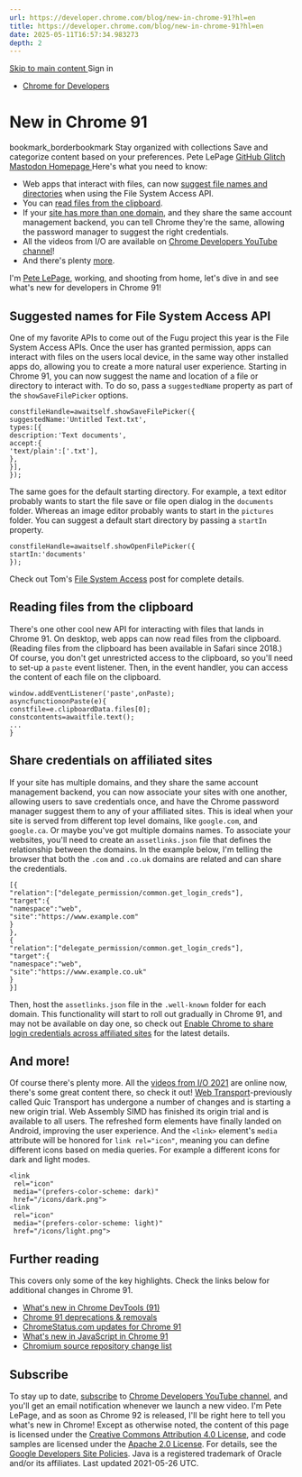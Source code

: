 ```yaml
---
url: https://developer.chrome.com/blog/new-in-chrome-91?hl=en
title: https://developer.chrome.com/blog/new-in-chrome-91?hl=en
date: 2025-05-11T16:57:34.983273
depth: 2
---
```


[ Skip to main content ](https://developer.chrome.com/blog/new-in-chrome-91?hl=en#main-content)
Sign in


  * [ Chrome for Developers ](https://developer.chrome.com/)


#  New in Chrome 91 
bookmark_borderbookmark Stay organized with collections  Save and categorize content based on your preferences. 
Pete LePage 
[ GitHub ](https://github.com/petele) [ Glitch ](https://glitch.com/@petele) [ Mastodon ](https://techhub.social/@petele) [ Homepage ](https://petelepage.com/)
Here's what you need to know:
  * Web apps that interact with files, can now [suggest file names and directories](https://developer.chrome.com/blog/new-in-chrome-91?hl=en#filenames) when using the File System Access API.
  * You can [read files from the clipboard](https://developer.chrome.com/blog/new-in-chrome-91?hl=en#clipboard).
  * If your [site has more than one domain](https://developer.chrome.com/credentials), and they share the same account management backend, you can tell Chrome they're the same, allowing the password manager to suggest the right credentials.
  * All the videos from I/O are available on [Chrome Developers YouTube channel](https://developer.chrome.com/io-playlist)!
  * And there's plenty [more](https://developer.chrome.com/blog/new-in-chrome-91?hl=en#more).


I'm [Pete LePage](https://petelepage.com/), working, and shooting from home, let's dive in and see what's new for developers in Chrome 91!
## Suggested names for File System Access API
One of my favorite APIs to come out of the Fugu project this year is the File System Access APIs. Once the user has granted permission, apps can interact with files on the users local device, in the same way other installed apps do, allowing you to create a more natural user experience.
Starting in Chrome 91, you can now suggest the name and location of a file or directory to interact with. To do so, pass a `suggestedName` property as part of the `showSaveFilePicker` options.
```
constfileHandle=awaitself.showSaveFilePicker({
suggestedName:'Untitled Text.txt',
types:[{
description:'Text documents',
accept:{
'text/plain':['.txt'],
},
}],
});

```

The same goes for the default starting directory. For example, a text editor probably wants to start the file save or file open dialog in the `documents` folder. Whereas an image editor probably wants to start in the `pictures` folder. You can suggest a default start directory by passing a `startIn` property.
```
constfileHandle=awaitself.showOpenFilePicker({
startIn:'documents'
});

```

Check out Tom's [File System Access](https://web.dev/file-system-access/) post for complete details.
## Reading files from the clipboard
There's one other cool new API for interacting with files that lands in Chrome 91. On desktop, web apps can now read files from the clipboard. (Reading files from the clipboard has been available in Safari since 2018.)
Of course, you don't get unrestricted access to the clipboard, so you'll need to set-up a `paste` event listener. Then, in the event handler, you can access the content of each file on the clipboard.
```
window.addEventListener('paste',onPaste);
asyncfunctiononPaste(e){
constfile=e.clipboardData.files[0];
constcontents=awaitfile.text();
...
}

```

## Share credentials on affiliated sites
If your site has multiple domains, and they share the same account management backend, you can now associate your sites with one another, allowing users to save credentials once, and have the Chrome password manager suggest them to any of your affiliated sites.
This is ideal when your site is served from different top level domains, like `google.com`, and `google.ca`. Or maybe you've got multiple domains names.
To associate your websites, you'll need to create an `assetlinks.json` file that defines the relationship between the domains. In the example below, I'm telling the browser that both the `.com` and `.co.uk` domains are related and can share the credentials.
```
[{
"relation":["delegate_permission/common.get_login_creds"],
"target":{
"namespace":"web",
"site":"https://www.example.com"
}
},
{
"relation":["delegate_permission/common.get_login_creds"],
"target":{
"namespace":"web",
"site":"https://www.example.co.uk"
}
}]

```

Then, host the `assetlinks.json` file in the `.well-known` folder for each domain.
This functionality will start to roll out gradually in Chrome 91, and may not be available on day one, so check out [Enable Chrome to share login credentials across affiliated sites](https://developer.chrome.com/blog/site-affiliation/) for the latest details.
## And more!
Of course there's plenty more.
All the [videos from I/O 2021](https://www.youtube.com/playlist?list=PLNYkxOF6rcIAK3hg7C9WVBaGgWZeQCD12) are online now, there's some great content there, so check it out!
[Web Transport](https://web.dev/webtransport/)-previously called Quic Transport has undergone a number of changes and is starting a new origin trial.
Web Assembly SIMD has finished its origin trial and is available to all users.
The refreshed form elements have finally landed on Android, improving the user experience.
And the `<link>` element's `media` attribute will be honored for `link rel="icon"`, meaning you can define different icons based on media queries. For example a different icons for dark and light modes.
```
<link
 rel="icon"
 media="(prefers-color-scheme: dark)"
 href="/icons/dark.png">
<link
 rel="icon"
 media="(prefers-color-scheme: light)"
 href="/icons/light.png">

```

## Further reading
This covers only some of the key highlights. Check the links below for additional changes in Chrome 91.
  * [What's new in Chrome DevTools (91)](https://developer.chrome.com/blog/new-in-devtools-91)
  * [Chrome 91 deprecations & removals](https://developer.chrome.com/blog/deps-rems-91)
  * [ChromeStatus.com updates for Chrome 91](https://www.chromestatus.com/features#milestone%3D91)
  * [What's new in JavaScript in Chrome 91](https://v8.dev/blog/v8-release-91)
  * [Chromium source repository change list](https://chromium.googlesource.com/chromium/src/+log/90.0.4430.71..91.0.4472.78)


## Subscribe
To stay up to date, [subscribe](https://goo.gl/6FP1a5) to [Chrome Developers YouTube channel](https://www.youtube.com/user/ChromeDevelopers/), and you'll get an email notification whenever we launch a new video.
I'm Pete LePage, and as soon as Chrome 92 is released, I'll be right here to tell you what's new in Chrome!
Except as otherwise noted, the content of this page is licensed under the [Creative Commons Attribution 4.0 License](https://creativecommons.org/licenses/by/4.0/), and code samples are licensed under the [Apache 2.0 License](https://www.apache.org/licenses/LICENSE-2.0). For details, see the [Google Developers Site Policies](https://developers.google.com/site-policies). Java is a registered trademark of Oracle and/or its affiliates.
Last updated 2021-05-26 UTC.


